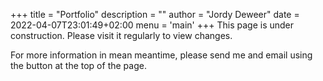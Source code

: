 +++
title = "Portfolio"
description = ""
author = "Jordy Deweer"
date = 2022-04-07T23:01:49+02:00
menu = 'main'
+++
This page is under construction. Please visit it regularly to view changes.

For more information in mean meantime, please send me and email using the button at the top of the page.